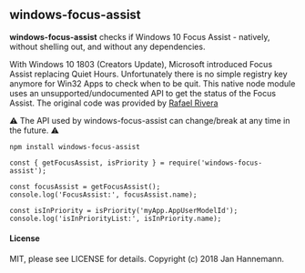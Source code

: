 
## windows-focus-assist
**windows-focus-assist** checks if Windows 10 Focus Assist - natively, without shelling out, and without any dependencies. 

With Windows 10 1803 (Creators Update), Microsoft introduced Focus Assist replacing Quiet Hours. Unfortunately there is no simple registry key anymore for Win32 Apps to check when to be quit. This native node module uses an unsupported/undocumented API to get the status of the Focus Assist. The original code was provided by [Rafael Rivera](https://github.com/riverar)

⚠ The API used by windows-focus-assist can change/break at any time in the future. ⚠

```
npm install windows-focus-assist
```

```
const { getFocusAssist, isPriority } = require('windows-focus-assist');

const focusAssist = getFocusAssist();
console.log('FocusAssist:', focusAssist.name);

const isInPriority = isPriority('myApp.AppUserModelId');
console.log('isInPriorityList:', isInPriority.name);
```

#### License
MIT, please see LICENSE for details. Copyright (c) 2018 Jan Hannemann.
